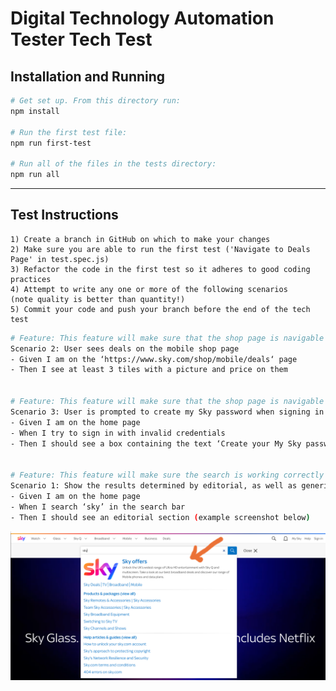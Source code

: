 # Digital Technology Automation Tester Tech Test


## Installation and Running

```sh
# Get set up. From this directory run:
npm install

# Run the first test file:
npm run first-test

# Run all of the files in the tests directory:
npm run all

```


----

## Test Instructions
    1) Create a branch in GitHub on which to make your changes
    2) Make sure you are able to run the first test ('Navigate to Deals Page' in test.spec.js)
    3) Refactor the code in the first test so it adheres to good coding practices 
    4) Attempt to write any one or more of the following scenarios
    (note quality is better than quantity!)
    5) Commit your code and push your branch before the end of the tech test



```sh
# Feature: This feature will make sure that the shop page is navigable and usable
Scenario 2: User sees deals on the mobile shop page 
- Given I am on the ‘https://www.sky.com/shop/mobile/deals‘ page  
- Then I see at least 3 tiles with a picture and price on them


# Feature: This feature will make sure that the shop page is navigable and usable
Scenario 3: User is prompted to create my Sky password when signing in with invalid credentials
- Given I am on the home page 
- When I try to sign in with invalid credentials  
- Then I should see a box containing the text ‘Create your My Sky password’ 


# Feature: This feature will make sure the search is working correctly
Scenario 1: Show the results determined by editorial, as well as generic searches. 
- Given I am on the home page 
- When I search ‘sky’ in the search bar 
- Then I should see an editorial section (example screenshot below)
```
![image info](./editorial-section.png)




